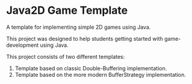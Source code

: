 # Java2D Game Template

A template for implementing simple 2D games using Java.

This project was designed to help students getting started with game-development using Java.

This project consists of two different templates:

 1. Template based on classic Double-Buffering implementation.
 2. Template based on the more modern BufferStrategy implementation.


